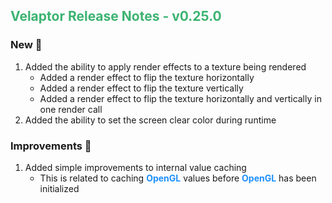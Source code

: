 ## <span style='color:mediumseagreen;font-weight:bold'>Velaptor Release Notes - v0.25.0</span>

### **New** 🎉

1. Added the ability to apply render effects to a texture being rendered
   * Added a render effect to flip the texture horizontally
   * Added a render effect to flip the texture vertically
   * Added a render effect to flip the texture horizontally and vertically in one render call
2. Added the ability to set the screen clear color during runtime

### **Improvements** 🌟

1. Added simple improvements to internal value caching
   * This is related to caching <span style='font-weight: bold; color: dodgerblue'>OpenGL</span> values before <span style='font-weight: bold; color: dodgerblue'>OpenGL</span> has been initialized
